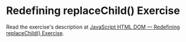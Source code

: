 
# Redefining replaceChild() Exercise

Read the exercise's description at [JavaScript HTML DOM — Redefining replaceChild() Exercise](https://www.codeguage.com/courses/js/html-dom-redefining-replacechild-exercise).